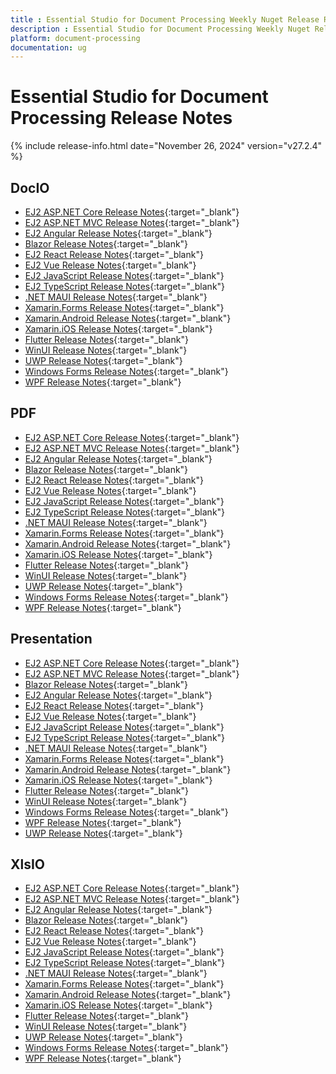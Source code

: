```yaml
---
title : Essential Studio for Document Processing Weekly Nuget Release Release Notes  
description : Essential Studio for Document Processing Weekly Nuget Release Release Notes  
platform: document-processing
documentation: ug
---
```


# Essential Studio for Document Processing  Release Notes  

{% include release-info.html date="November 26, 2024"  version="v27.2.4" %} 

## DocIO

* [EJ2 ASP.NET Core Release Notes](https://ej2.syncfusion.com/aspnetcore/documentation/release-notes/27.2.4#docio){:target="_blank"}
* [EJ2 ASP.NET MVC Release Notes](https://ej2.syncfusion.com/aspnetmvc/documentation/release-notes/27.2.4#docio){:target="_blank"}
* [EJ2 Angular Release Notes](https://ej2.syncfusion.com/angular/documentation/release-notes/27.2.4#docio){:target="_blank"}
* [Blazor Release Notes](https://blazor.syncfusion.com/documentation/release-notes/27.2.4#docio){:target="_blank"}
* [EJ2 React Release Notes](https://ej2.syncfusion.com/react/documentation/release-notes/27.2.4#docio){:target="_blank"}
* [EJ2 Vue  Release Notes](https://ej2.syncfusion.com/vue/documentation/release-notes/27.2.4#docio){:target="_blank"}
* [EJ2 JavaScript Release Notes](https://ej2.syncfusion.com/javascript/documentation/release-notes/27.2.4#docio){:target="_blank"}
* [EJ2 TypeScript Release Notes](https://ej2.syncfusion.com/documentation/release-notes/27.2.4#docio){:target="_blank"}
* [.NET MAUI Release Notes](/maui/release-notes/v27.2.4#docio){:target="_blank"}
* [Xamarin.Forms Release Notes](/xamarin/release-notes/v27.2.4#docio){:target="_blank"}
* [Xamarin.Android Release Notes](/xamarin-android/release-notes/v27.2.4#docio){:target="_blank"}
* [Xamarin.iOS Release Notes](/xamarin-ios/release-notes/v27.2.4#docio){:target="_blank"}
* [Flutter Release Notes](/flutter/release-notes/v27.2.4#docio){:target="_blank"}
* [WinUI Release Notes](/winui/release-notes/v27.2.4#docio){:target="_blank"}
* [UWP Release Notes](/uwp/release-notes/v27.2.4#docio){:target="_blank"}
* [Windows Forms Release Notes](/windowsforms/release-notes/v27.2.4#docio){:target="_blank"}
* [WPF Release Notes](/wpf/release-notes/v27.2.4#docio){:target="_blank"}



## PDF

* [EJ2 ASP.NET Core Release Notes](https://ej2.syncfusion.com/aspnetcore/documentation/release-notes/27.2.4#pdf){:target="_blank"}
* [EJ2 ASP.NET MVC Release Notes](https://ej2.syncfusion.com/aspnetmvc/documentation/release-notes/27.2.4#pdf){:target="_blank"}
* [EJ2 Angular Release Notes](https://ej2.syncfusion.com/angular/documentation/release-notes/27.2.4#pdf){:target="_blank"}
* [Blazor Release Notes](https://blazor.syncfusion.com/documentation/release-notes/27.2.4#pdf){:target="_blank"}
* [EJ2 React Release Notes](https://ej2.syncfusion.com/react/documentation/release-notes/27.2.4#pdf){:target="_blank"}
* [EJ2 Vue  Release Notes](https://ej2.syncfusion.com/vue/documentation/release-notes/27.2.4#pdf){:target="_blank"}
* [EJ2 JavaScript Release Notes](https://ej2.syncfusion.com/javascript/documentation/release-notes/27.2.4#pdf){:target="_blank"}
* [EJ2 TypeScript Release Notes](https://ej2.syncfusion.com/documentation/release-notes/27.2.4#pdf){:target="_blank"}
* [.NET MAUI Release Notes](/maui/release-notes/v27.2.4#pdf){:target="_blank"}
* [Xamarin.Forms Release Notes](/xamarin/release-notes/v27.2.4#pdf){:target="_blank"}
* [Xamarin.Android Release Notes](/xamarin-android/release-notes/v27.2.4#pdf){:target="_blank"}
* [Xamarin.iOS Release Notes](/xamarin-ios/release-notes/v27.2.4#pdf){:target="_blank"}
* [Flutter Release Notes](/flutter/release-notes/v27.2.4#pdf){:target="_blank"}
* [WinUI Release Notes](/winui/release-notes/v27.2.4#pdf){:target="_blank"}
* [UWP Release Notes](/uwp/release-notes/v27.2.4#pdf){:target="_blank"}
* [Windows Forms Release Notes](/windowsforms/release-notes/v27.2.4#pdf){:target="_blank"}
* [WPF Release Notes](/wpf/release-notes/v27.2.4#pdf){:target="_blank"}


## Presentation

* [EJ2 ASP.NET Core Release Notes](https://ej2.syncfusion.com/aspnetcore/documentation/release-notes/27.2.4#presentation){:target="_blank"}
* [EJ2 ASP.NET MVC Release Notes](https://ej2.syncfusion.com/aspnetmvc/documentation/release-notes/27.2.4#presentation){:target="_blank"}
* [Blazor Release Notes](https://blazor.syncfusion.com/documentation/release-notes/27.2.4#presentation){:target="_blank"}
* [EJ2 Angular Release Notes](https://ej2.syncfusion.com/angular/documentation/release-notes/27.2.4#presentation){:target="_blank"}
* [EJ2 React Release Notes](https://ej2.syncfusion.com/react/documentation/release-notes/27.2.4#presentation){:target="_blank"}
* [EJ2 Vue  Release Notes](https://ej2.syncfusion.com/vue/documentation/release-notes/27.2.4#presentation){:target="_blank"}
* [EJ2 JavaScript Release Notes](https://ej2.syncfusion.com/javascript/documentation/release-notes/27.2.4#presentation){:target="_blank"}
* [EJ2 TypeScript Release Notes](https://ej2.syncfusion.com/documentation/release-notes/27.2.4#presentation){:target="_blank"}
* [.NET MAUI Release Notes](/maui/release-notes/v27.2.4#presentation){:target="_blank"}
* [Xamarin.Forms Release Notes](/xamarin/release-notes/v27.2.4#presentation){:target="_blank"}
* [Xamarin.Android Release Notes](/xamarin-android/release-notes/v27.2.4#presentation){:target="_blank"}
* [Xamarin.iOS Release Notes](/xamarin-ios/release-notes/v27.2.4#presentation){:target="_blank"}
* [Flutter Release Notes](/flutter/release-notes/v27.2.4#presentation){:target="_blank"}
* [WinUI Release Notes](/winui/release-notes/v27.2.4#presentation){:target="_blank"}
* [Windows Forms Release Notes](/windowsforms/release-notes/v27.2.4#presentation){:target="_blank"}
* [WPF Release Notes](/wpf/release-notes/v27.2.4#presentation){:target="_blank"}
* [UWP Release Notes](/uwp/release-notes/v27.2.4#presentation){:target="_blank"}



## XlsIO

* [EJ2 ASP.NET Core Release Notes](https://ej2.syncfusion.com/aspnetcore/documentation/release-notes/27.2.4#xlsio){:target="_blank"}
* [EJ2 ASP.NET MVC Release Notes](https://ej2.syncfusion.com/aspnetmvc/documentation/release-notes/27.2.4#xlsio){:target="_blank"}
* [EJ2 Angular Release Notes](https://ej2.syncfusion.com/angular/documentation/release-notes/27.2.4#xlsio){:target="_blank"}
* [Blazor Release Notes](https://blazor.syncfusion.com/documentation/release-notes/27.2.4#xlsio){:target="_blank"}
* [EJ2 React Release Notes](https://ej2.syncfusion.com/react/documentation/release-notes/27.2.4#xlsio){:target="_blank"}
* [EJ2 Vue  Release Notes](https://ej2.syncfusion.com/vue/documentation/release-notes/27.2.4#xlsio){:target="_blank"}
* [EJ2 JavaScript Release Notes](https://ej2.syncfusion.com/javascript/documentation/release-notes/27.2.4#xlsio){:target="_blank"}
* [EJ2 TypeScript Release Notes](https://ej2.syncfusion.com/documentation/release-notes/27.2.4#xlsio){:target="_blank"}
* [.NET MAUI Release Notes](/maui/release-notes/v27.2.4#xlsio){:target="_blank"}
* [Xamarin.Forms Release Notes](/xamarin/release-notes/v27.2.4#xlsio){:target="_blank"}
* [Xamarin.Android Release Notes](/xamarin-android/release-notes/v27.2.4#xlsio){:target="_blank"}
* [Xamarin.iOS Release Notes](/xamarin-ios/release-notes/v27.2.4#xlsio){:target="_blank"}
* [Flutter Release Notes](/flutter/release-notes/v27.2.4#xlsio){:target="_blank"}
* [WinUI Release Notes](/winui/release-notes/v27.2.4#xlsio){:target="_blank"}
* [UWP Release Notes](/uwp/release-notes/v27.2.4#xlsio){:target="_blank"}
* [Windows Forms Release Notes](/windowsforms/release-notes/v27.2.4#xlsio){:target="_blank"}
* [WPF Release Notes](/wpf/release-notes/v27.2.4#xlsio){:target="_blank"}


